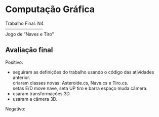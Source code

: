 # Computação Gráfica  

Trabalho Final: N4  
————————-  
Jogo de “Naves e Tiro"  

## Avaliação final  

Positivo:  
- seguiram as definições do trabalho usando o código das atividades anterior.  
criaram classes novas: Asteroide.cs, Nave.cs e Tiro.cs.  
setas E/D move nave, seta UP tiro e barra espaço muda câmera.  
- usaram transformações 3D.  
- usaram a câmera 3D.  

Negativo:  

